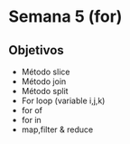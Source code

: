 # Semana 5 (for)

## Objetivos

- Método slice
- Método join
- Método split
- For loop (variable i,j,k)
- for of
- for in
- map,filter & reduce
